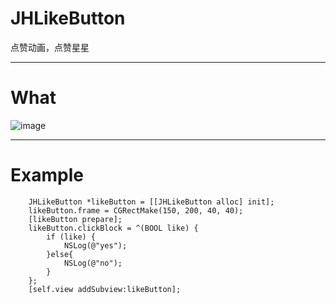 # JHLikeButton
点赞动画，点赞星星

---

# What

![image](https://github.com/xjh093/JHLikeButton/blob/master/gif.gif)

---

# Example

```
    JHLikeButton *likeButton = [[JHLikeButton alloc] init];
    likeButton.frame = CGRectMake(150, 200, 40, 40);
    [likeButton prepare];
    likeButton.clickBlock = ^(BOOL like) {
        if (like) {
            NSLog(@"yes");
        }else{
            NSLog(@"no");
        }
    };
    [self.view addSubview:likeButton];
```
